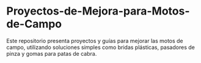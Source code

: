 # Proyectos-de-Mejora-para-Motos-de-Campo
Este repositorio presenta proyectos y guías para mejorar las motos de campo, utilizando soluciones simples como bridas plásticas, pasadores de pinza y gomas para patas de cabra.
